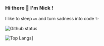 ### Hi there 👋 I'm Nick !

I like to sleep 💤 and turn sadness into code ✨

![Github status](https://github-readme-stats.vercel.app/api?username=N1cus0r&count_private=true&show_icons=true&theme=radical)

![Top Langs](https://github-readme-stats.vercel.app/api/top-langs/?username=N1cus0r&layout=compact&theme=radical)]
